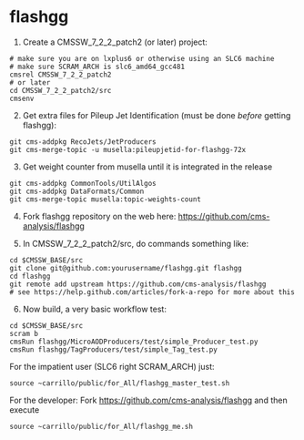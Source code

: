 flashgg
=======

1. Create a CMSSW_7_2_2_patch2 (or later) project:
 ```
 # make sure you are on lxplus6 or otherwise using an SLC6 machine
 # make sure SCRAM_ARCH is slc6_amd64_gcc481
 cmsrel CMSSW_7_2_2_patch2
 # or later
 cd CMSSW_7_2_2_patch2/src
 cmsenv
 ```

2. Get extra files for Pileup Jet Identification (must be done *before* getting flashgg):
 ```
 git cms-addpkg RecoJets/JetProducers
 git cms-merge-topic -u musella:pileupjetid-for-flashgg-72x
 ```

3. Get weight counter from musella until it is integrated in the release
  ```
  git cms-addpkg CommonTools/UtilAlgos
  git cms-addpkg DataFormats/Common
  git cms-merge-topic musella:topic-weights-count
  ```

4. Fork flashgg repository on the web here: https://github.com/cms-analysis/flashgg

5. In CMSSW_7_2_2_patch2/src, do commands something like: 
 ```
 cd $CMSSW_BASE/src
 git clone git@github.com:yourusername/flashgg.git flashgg
 cd flashgg
 git remote add upstream https://github.com/cms-analysis/flashgg
 # see https://help.github.com/articles/fork-a-repo for more about this 
 ```

6. Now build, a very basic workflow test:
 ```
 cd $CMSSW_BASE/src
 scram b
 cmsRun flashgg/MicroAODProducers/test/simple_Producer_test.py
 cmsRun flashgg/TagProducers/test/simple_Tag_test.py
 ```

For the impatient user (SLC6 right SCRAM_ARCH) just:
```
source ~carrillo/public/for_All/flashgg_master_test.sh
```

For the developer: Fork https://github.com/cms-analysis/flashgg and then execute
```
source ~carrillo/public/for_All/flashgg_me.sh
```

